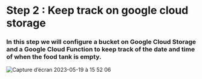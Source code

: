 # Step 2 : Keep track on google cloud storage

### In this step we will configure a bucket on Google Cloud Storage and a Google Cloud Function to keep track of the date and time of when the food tank is empty.

![Capture d’écran 2023-05-19 à 15 52 06](https://github.com/stefarine/smart_food_dispenser/assets/57952280/2e31b194-3750-479e-bf15-3c2cbe29ae21)
